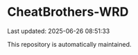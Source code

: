 # CheatBrothers-WRD

Last updated: 2025-06-26 08:51:33

This repository is automatically maintained.
